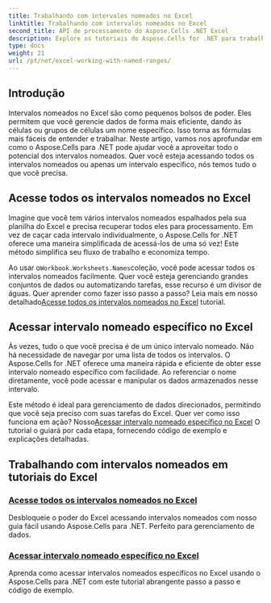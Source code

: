 ```yaml
---
title: Trabalhando com intervalos nomeados no Excel
linktitle: Trabalhando com intervalos nomeados no Excel
second_title: API de processamento do Aspose.Cells .NET Excel
description: Explore os tutoriais do Aspose.Cells for .NET para trabalhar com intervalos nomeados no Excel. Aprenda como acessar todos os intervalos nomeados ou intervalos nomeados específicos com guias passo a passo.
type: docs
weight: 21
url: /pt/net/excel-working-with-named-ranges/
---
```

## Introdução

Intervalos nomeados no Excel são como pequenos bolsos de poder. Eles permitem que você gerencie dados de forma mais eficiente, dando às células ou grupos de células um nome específico. Isso torna as fórmulas mais fáceis de entender e trabalhar. Neste artigo, vamos nos aprofundar em como o Aspose.Cells para .NET pode ajudar você a aproveitar todo o potencial dos intervalos nomeados. Quer você esteja acessando todos os intervalos nomeados ou apenas um intervalo específico, nós temos tudo o que você precisa.

## Acesse todos os intervalos nomeados no Excel

Imagine que você tem vários intervalos nomeados espalhados pela sua planilha do Excel e precisa recuperar todos eles para processamento. Em vez de caçar cada intervalo individualmente, o Aspose.Cells for .NET oferece uma maneira simplificada de acessá-los de uma só vez! Este método simplifica seu fluxo de trabalho e economiza tempo.

 Ao usar o`Workbook.Worksheets.Names`coleção, você pode acessar todos os intervalos nomeados facilmente. Quer você esteja gerenciando grandes conjuntos de dados ou automatizando tarefas, esse recurso é um divisor de águas. Quer aprender como fazer isso passo a passo? Leia mais em nosso detalhado[Acesse todos os intervalos nomeados no Excel](./access-all-named-ranges/) tutorial.

## Acessar intervalo nomeado específico no Excel

Às vezes, tudo o que você precisa é de um único intervalo nomeado. Não há necessidade de navegar por uma lista de todos os intervalos. O Aspose.Cells for .NET oferece uma maneira rápida e eficiente de obter esse intervalo nomeado específico com facilidade. Ao referenciar o nome diretamente, você pode acessar e manipular os dados armazenados nesse intervalo.

 Este método é ideal para gerenciamento de dados direcionados, permitindo que você seja preciso com suas tarefas do Excel. Quer ver como isso funciona em ação? Nosso[Acessar intervalo nomeado específico no Excel](./access-specific-named-range/) O tutorial o guiará por cada etapa, fornecendo código de exemplo e explicações detalhadas.

## Trabalhando com intervalos nomeados em tutoriais do Excel
### [Acesse todos os intervalos nomeados no Excel](./access-all-named-ranges/)
Desbloqueie o poder do Excel acessando intervalos nomeados com nosso guia fácil usando Aspose.Cells para .NET. Perfeito para gerenciamento de dados.
### [Acessar intervalo nomeado específico no Excel](./access-specific-named-range/)
Aprenda como acessar intervalos nomeados específicos no Excel usando o Aspose.Cells para .NET com este tutorial abrangente passo a passo e código de exemplo.